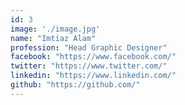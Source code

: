 ```yaml
---
id: 3
image: './image.jpg'
name: "Imtiaz Alam"
profession: "Head Graphic Designer"
facebook: "https://www.facebook.com/"
twitter: "https://www.twitter.com/"
linkedin: "https://www.linkedin.com/"
github: "https://github.com/"
---
```

